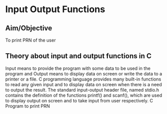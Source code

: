 # Input Output Functions
## Aim/Objective
To print PRN of the user
## Theory about input and output functions in C
Input means to provide the program with some data to be used in the program and Output means to display data on screen or write the data to a printer or a file. C programming language provides many built-in functions to read any given input and to display data on screen when there is a need to output the result. The standard input-output header file, named stdio.h contains the definition of the functions printf() and scanf(), which are used to display output on screen and to take input from user respectively.
C Program to print PRN
